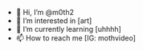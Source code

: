 - 👋 Hi, I’m @m0th2
- 👀 I’m interested in [art]
- 🌱 I’m currently learning [uhhhh]
- 📫 How to reach me [IG: mothvideo]

<!---
gills2/gills2 is a ✨ special ✨ repository because its `README.md` (this file) appears on your GitHub profile.
You can click the Preview link to take a look at your changes.
--->
